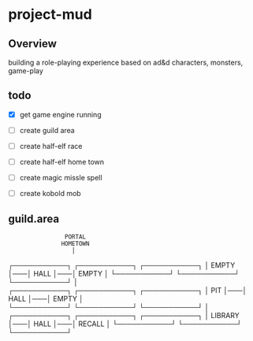 # project-mud

## Overview
building a role-playing experience based on ad&d characters, monsters, game-play

## todo
- [x] get game engine running
- [ ] create guild area
- [ ] create half-elf race
- [ ] create half-elf home town
- [ ] create magic missle spell
- [ ] create kobold mob


## guild.area

                    PORTAL     
                   HOMETOWN  
                      │                
┌───────────┐   ┌───────────┐   ┌───────────┐
│   EMPTY   │───│    HALL   │───│   EMPTY   │
└───────────┘   └───────────┘   └───────────┘
                      │                
┌───────────┐   ┌───────────┐   ┌───────────┐
│    PIT    │───│    HALL   │───│   EMPTY   │           
└───────────┘   └───────────┘   └───────────┘
                      │                
┌───────────┐   ┌───────────┐   ┌───────────┐
│  LIBRARY  │───│    HALL   │───│  RECALL   │
└───────────┘   └───────────┘   └───────────┘
